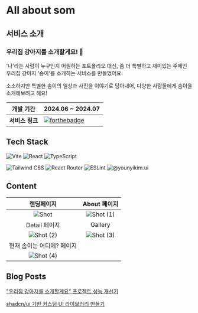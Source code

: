 # All about som

## 서비스 소개
### 우리집 강아지를 소개할게요! 🐶
'나'라는 사람이 누구인지 어필하는 포트폴리오 대신, 좀 더 특별하고 재미있는 주제인 우리집 강아지 '솜이'를 소개하는 서비스를 만들었어요.    

소소하지만 특별한 솜이의 일상과 사진을 이야기로 담아내어, 다양한 사람들에게 솜이을 소개해보려고 해요!

| 개발 기간  | 2024.06 ~ 2024.07  |
|---|---|
| **서비스 링크**  | [![forthebadge](https://github.com/younyikim/younyikim-playground/assets/73516688/dd9945e8-14e5-4483-a182-6fe8ec0a7b96)](https://all-about-my-dog.vercel.app/)   |


## Tech Stack
<p>
  <img alt="Vite" src="https://img.shields.io/badge/vite-%23646CFF.svg?style=for-the-badge&logo=vite&logoColor=white" />
  <img alt="React" src="https://img.shields.io/badge/-React-45b8d8?style=for-the-badge&logo=react&logoColor=white" />
  <img alt="TypeScript" src="https://img.shields.io/badge/-TypeScript-007ACC?style=for-the-badge&logo=typescript&logoColor=white" />
</p>
<p>
  <img alt="Tailwind CSS" src="https://img.shields.io/badge/tailwindcss-%2338B2AC.svg?style=for-the-badge&logo=tailwind-css&logoColor=white" />
  <img alt="React Router" src="https://img.shields.io/badge/React_Router-CA4245?style=for-the-badge&logo=react-router&logoColor=white" />
  <img alt="ESLint" src="https://img.shields.io/badge/ESLint-4B3263?style=for-the-badge&logo=eslint&logoColor=white" />
  <img alt="@younyikim.ui" src="https://img.shields.io/badge/-@younyikim.ui-45b8d8?style=for-the-badge&logoColor=white" />
</p>

## Content

| 랜딩페이지  | About 페이지  |
|:-------------------:|:----------------------:|
| ![Shot](https://github.com/younyikim/younyikim-playground/assets/73516688/ea78ef31-85a6-4f86-96e8-ea81e2f46c1d) | ![Shot (1)](https://github.com/younyikim/younyikim-playground/assets/73516688/d5f784a2-87ab-42cf-adbd-435828c8cda1) |
| Detail 페이지  | Gallery  |
| ![Shot (2)](https://github.com/younyikim/younyikim-playground/assets/73516688/b735dfc1-18da-4f1f-8a51-f939135d57ba) | ![Shot (3)](https://github.com/younyikim/younyikim-playground/assets/73516688/21192fcf-770f-43bd-a0d7-0886400c6b7c) |
| 현재 솜이는 어디에? 페이지  |   |
| ![Shot (4)](https://github.com/younyikim/younyikim-playground/assets/73516688/afe4635f-f169-42e4-87ac-bb6bc4812dbc) |  |


## Blog Posts
["우리집 강아지를 소개할게요" 프로젝트 성능 개선기]()   

[shadcn/ui 기반 커스텀 UI 라이브러리 만들기]()

